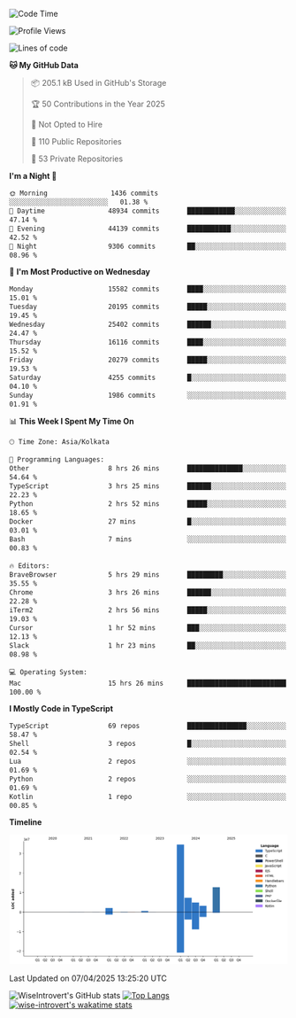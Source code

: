 <!--START_SECTION:waka-->
![Code Time](http://img.shields.io/badge/Code%20Time-2%2C324%20hrs%2059%20mins-blue)

![Profile Views](http://img.shields.io/badge/Profile%20Views-1-blue)

![Lines of code](https://img.shields.io/badge/From%20Hello%20World%20I%27ve%20Written-65.8%20million%20lines%20of%20code-blue)

**🐱 My GitHub Data** 

> 📦 205.1 kB Used in GitHub's Storage 
 > 
> 🏆 50 Contributions in the Year 2025
 > 
> 🚫 Not Opted to Hire
 > 
> 📜 110 Public Repositories 
 > 
> 🔑 53 Private Repositories 
 > 
**I'm a Night 🦉** 

```text
🌞 Morning                1436 commits        ░░░░░░░░░░░░░░░░░░░░░░░░░   01.38 % 
🌆 Daytime                48934 commits       ████████████░░░░░░░░░░░░░   47.14 % 
🌃 Evening                44139 commits       ███████████░░░░░░░░░░░░░░   42.52 % 
🌙 Night                  9306 commits        ██░░░░░░░░░░░░░░░░░░░░░░░   08.96 % 
```
📅 **I'm Most Productive on Wednesday** 

```text
Monday                   15582 commits       ████░░░░░░░░░░░░░░░░░░░░░   15.01 % 
Tuesday                  20195 commits       █████░░░░░░░░░░░░░░░░░░░░   19.45 % 
Wednesday                25402 commits       ██████░░░░░░░░░░░░░░░░░░░   24.47 % 
Thursday                 16116 commits       ████░░░░░░░░░░░░░░░░░░░░░   15.52 % 
Friday                   20279 commits       █████░░░░░░░░░░░░░░░░░░░░   19.53 % 
Saturday                 4255 commits        █░░░░░░░░░░░░░░░░░░░░░░░░   04.10 % 
Sunday                   1986 commits        ░░░░░░░░░░░░░░░░░░░░░░░░░   01.91 % 
```


📊 **This Week I Spent My Time On** 

```text
🕑︎ Time Zone: Asia/Kolkata

💬 Programming Languages: 
Other                    8 hrs 26 mins       ██████████████░░░░░░░░░░░   54.64 % 
TypeScript               3 hrs 25 mins       ██████░░░░░░░░░░░░░░░░░░░   22.23 % 
Python                   2 hrs 52 mins       █████░░░░░░░░░░░░░░░░░░░░   18.65 % 
Docker                   27 mins             █░░░░░░░░░░░░░░░░░░░░░░░░   03.01 % 
Bash                     7 mins              ░░░░░░░░░░░░░░░░░░░░░░░░░   00.83 % 

🔥 Editors: 
BraveBrowser             5 hrs 29 mins       █████████░░░░░░░░░░░░░░░░   35.55 % 
Chrome                   3 hrs 26 mins       ██████░░░░░░░░░░░░░░░░░░░   22.28 % 
iTerm2                   2 hrs 56 mins       █████░░░░░░░░░░░░░░░░░░░░   19.03 % 
Cursor                   1 hr 52 mins        ███░░░░░░░░░░░░░░░░░░░░░░   12.13 % 
Slack                    1 hr 23 mins        ██░░░░░░░░░░░░░░░░░░░░░░░   08.98 % 

💻 Operating System: 
Mac                      15 hrs 26 mins      █████████████████████████   100.00 % 
```

**I Mostly Code in TypeScript** 

```text
TypeScript               69 repos            ███████████████░░░░░░░░░░   58.47 % 
Shell                    3 repos             █░░░░░░░░░░░░░░░░░░░░░░░░   02.54 % 
Lua                      2 repos             ░░░░░░░░░░░░░░░░░░░░░░░░░   01.69 % 
Python                   2 repos             ░░░░░░░░░░░░░░░░░░░░░░░░░   01.69 % 
Kotlin                   1 repo              ░░░░░░░░░░░░░░░░░░░░░░░░░   00.85 % 
```



**Timeline**

![Lines of Code chart](https://raw.githubusercontent.com/wise-introvert/wise-introvert/master/assets/bar_graph.png)


 Last Updated on 07/04/2025 13:25:20 UTC
<!--END_SECTION:waka-->

![WiseIntrovert's GitHub stats](https://github-readme-stats.vercel.app/api?username=wise-introvert&count_private=true&show_icons=true)
[![Top Langs](https://github-readme-stats.vercel.app/api/top-langs/?username=wise-introvert&langs_count=10)](https://github.com/anuraghazra/github-readme-stats)
[![wise-introvert's wakatime stats](https://github-readme-stats.vercel.app/api/wakatime?username=wiseintrovert)](https://github.com/anuraghazra/github-readme-stats)
